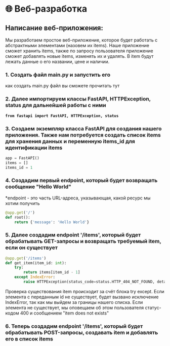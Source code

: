 # 🌐 Веб-разработка

## **Написание веб-приложения:**

Мы разработаем простое веб-приложение, которое будет работать с абстрактными элементами (назовем их items). Наше приложение сможет хранить items, также по запросу пользователя приложение сможет добавлять новые items, изменять их и удалять. В item будут лежать данные о его названии, цене и наличии.

### 1. Создать файл main.pу и запустить его

как создать main.py файл вы сможете прочитать тут

### 2. Далее импортируем классы FastAPI, HTTPException, status для дальнейшей работы с ними



<pre class="language-python"><code class="lang-python"><strong>from fastapi import FastAPI, HTTPException, status
</strong></code></pre>

### 3. Создаем экземпляр класса FastAPI для создания нашего приложения. Также нам потребуется создать список items для хранения данных и переменную items\_id для идентификации items

```python
app = FastAPI()
items = []
items_id = 1
```

### 4.  Создадим первый endpoint, который будет возвращать сообщение "Hello World"

\*endpoint - это часть URL-адреса, указывающая, какой ресурс мы хотим получить

```python
@app.get('/')
def root():
    return {'message': 'Hello World'}
```

### 5.  Далее создадим endpoint '/items', который будет обрабатывать GET-запросы и возвращать требуемый item, если он существует

```python
@app.get('/items')
def get_item(item_id: int):
    try:
        return items[item_id - 1]
    except IndexError:
        raise HTTPException(status_code=status.HTTP_404_NOT_FOUND, detail='item does not exists')
```

Проверка существования item происходит за счёт блока try except. Если элемента с переданным id не существует, будет вызвано исключение IndexError, так как мы выйдем за границы нашего списка. Если элемента не существует, мы оповещаем об этом пользователя статус-кодом 400 и сообщением "item does not exists"

### 6. Теперь создадим endpoint '/items', который будет обрабатывать POST-запросы, создавать item и добавлять его в список items

